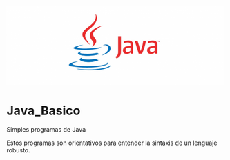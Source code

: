 ![Image text](https://github.com/Oswaldoivann/Java_Basico/blob/main/java-logo.png)

# Java_Basico

Simples programas de Java

Estos programas son orientativos para entender la sintaxis de un lenguaje robusto.
